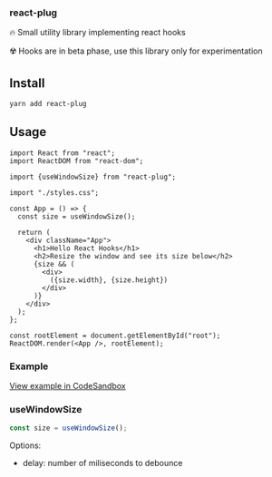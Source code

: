 ### react-plug

🔥 Small utility library implementing react hooks

☢️ Hooks are in beta phase, use this library only for experimentation

## Install

```bash
yarn add react-plug
```

## Usage

```
import React from "react";
import ReactDOM from "react-dom";

import {useWindowSize} from "react-plug";

import "./styles.css";

const App = () => {
  const size = useWindowSize();

  return (
    <div className="App">
      <h1>Hello React Hooks</h1>
      <h2>Resize the window and see its size below</h2>
      {size && (
        <div>
          ({size.width}, {size.height})
        </div>
      )}
    </div>
  );
};

const rootElement = document.getElementById("root");
ReactDOM.render(<App />, rootElement);
```

### Example

[View example in CodeSandbox](https://codesandbox.io/s/vq97rq9kv0)

### useWindowSize

```jsx
const size = useWindowSize();
```

Options:
- delay: number of miliseconds to debounce